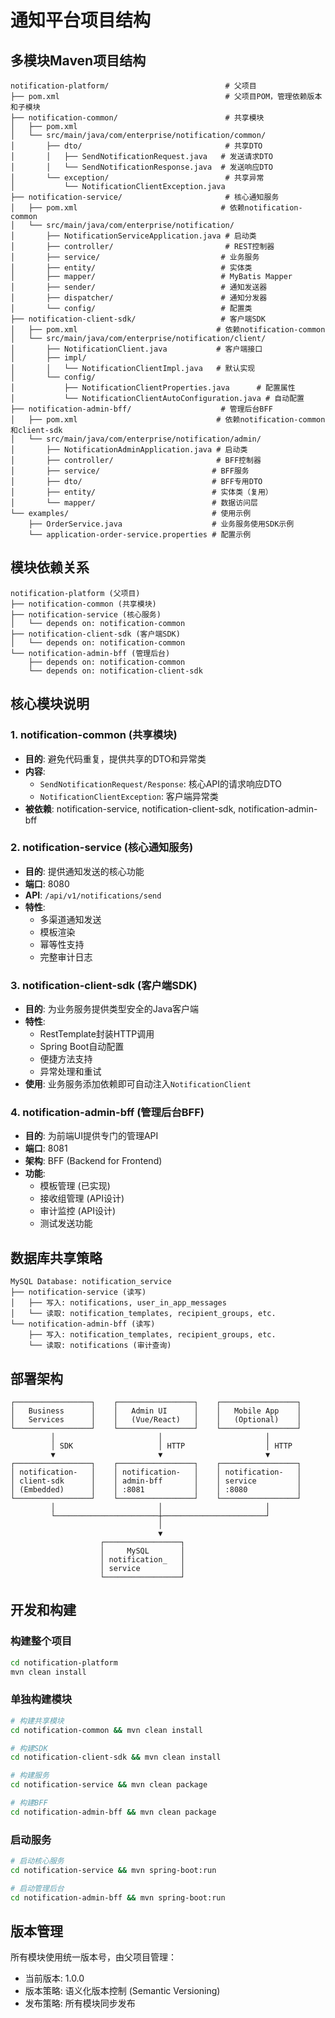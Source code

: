 # 通知平台项目结构

## 多模块Maven项目结构

```
notification-platform/                          # 父项目
├── pom.xml                                     # 父项目POM，管理依赖版本和子模块
├── notification-common/                        # 共享模块
│   ├── pom.xml
│   └── src/main/java/com/enterprise/notification/common/
│       ├── dto/                                # 共享DTO
│       │   ├── SendNotificationRequest.java   # 发送请求DTO
│       │   └── SendNotificationResponse.java  # 发送响应DTO
│       └── exception/                          # 共享异常
│           └── NotificationClientException.java
├── notification-service/                       # 核心通知服务
│   ├── pom.xml                                # 依赖notification-common
│   └── src/main/java/com/enterprise/notification/
│       ├── NotificationServiceApplication.java # 启动类
│       ├── controller/                         # REST控制器
│       ├── service/                           # 业务服务
│       ├── entity/                            # 实体类
│       ├── mapper/                            # MyBatis Mapper
│       ├── sender/                            # 通知发送器
│       ├── dispatcher/                        # 通知分发器
│       └── config/                            # 配置类
├── notification-client-sdk/                   # 客户端SDK
│   ├── pom.xml                               # 依赖notification-common
│   └── src/main/java/com/enterprise/notification/client/
│       ├── NotificationClient.java           # 客户端接口
│       ├── impl/
│       │   └── NotificationClientImpl.java   # 默认实现
│       └── config/
│           ├── NotificationClientProperties.java      # 配置属性
│           └── NotificationClientAutoConfiguration.java # 自动配置
├── notification-admin-bff/                    # 管理后台BFF
│   ├── pom.xml                               # 依赖notification-common和client-sdk
│   └── src/main/java/com/enterprise/notification/admin/
│       ├── NotificationAdminApplication.java # 启动类
│       ├── controller/                       # BFF控制器
│       ├── service/                         # BFF服务
│       ├── dto/                             # BFF专用DTO
│       ├── entity/                          # 实体类（复用）
│       └── mapper/                          # 数据访问层
└── examples/                                # 使用示例
    ├── OrderService.java                    # 业务服务使用SDK示例
    └── application-order-service.properties # 配置示例
```

## 模块依赖关系

```
notification-platform (父项目)
├── notification-common (共享模块)
├── notification-service (核心服务)
│   └── depends on: notification-common
├── notification-client-sdk (客户端SDK)
│   └── depends on: notification-common
└── notification-admin-bff (管理后台)
    ├── depends on: notification-common
    └── depends on: notification-client-sdk
```

## 核心模块说明

### 1. notification-common (共享模块)
- **目的**: 避免代码重复，提供共享的DTO和异常类
- **内容**: 
  - `SendNotificationRequest/Response`: 核心API的请求响应DTO
  - `NotificationClientException`: 客户端异常类
- **被依赖**: notification-service, notification-client-sdk, notification-admin-bff

### 2. notification-service (核心通知服务)
- **目的**: 提供通知发送的核心功能
- **端口**: 8080
- **API**: `/api/v1/notifications/send`
- **特性**: 
  - 多渠道通知发送
  - 模板渲染
  - 幂等性支持
  - 完整审计日志

### 3. notification-client-sdk (客户端SDK)
- **目的**: 为业务服务提供类型安全的Java客户端
- **特性**:
  - RestTemplate封装HTTP调用
  - Spring Boot自动配置
  - 便捷方法支持
  - 异常处理和重试
- **使用**: 业务服务添加依赖即可自动注入`NotificationClient`

### 4. notification-admin-bff (管理后台BFF)
- **目的**: 为前端UI提供专门的管理API
- **端口**: 8081
- **架构**: BFF (Backend for Frontend)
- **功能**:
  - 模板管理 (已实现)
  - 接收组管理 (API设计)
  - 审计监控 (API设计)
  - 测试发送功能

## 数据库共享策略

```
MySQL Database: notification_service
├── notification-service (读写)
│   ├── 写入: notifications, user_in_app_messages
│   └── 读取: notification_templates, recipient_groups, etc.
└── notification-admin-bff (读写)
    ├── 写入: notification_templates, recipient_groups, etc.
    └── 读取: notifications (审计查询)
```

## 部署架构

```
┌─────────────────┐    ┌─────────────────┐    ┌─────────────────┐
│   Business      │    │   Admin UI      │    │   Mobile App    │
│   Services      │    │   (Vue/React)   │    │   (Optional)    │
└─────────────────┘    └─────────────────┘    └─────────────────┘
         │                       │                       │
         │ SDK                   │ HTTP                  │ HTTP
         ▼                       ▼                       ▼
┌─────────────────┐    ┌─────────────────┐    ┌─────────────────┐
│ notification-   │    │ notification-   │    │ notification-   │
│ client-sdk      │    │ admin-bff       │    │ service         │
│ (Embedded)      │    │ :8081           │    │ :8080           │
└─────────────────┘    └─────────────────┘    └─────────────────┘
         │                       │                       │
         └───────────────────────┼───────────────────────┘
                                 │
                                 ▼
                    ┌─────────────────┐
                    │     MySQL       │
                    │ notification_   │
                    │ service         │
                    └─────────────────┘
```

## 开发和构建

### 构建整个项目
```bash
cd notification-platform
mvn clean install
```

### 单独构建模块
```bash
# 构建共享模块
cd notification-common && mvn clean install

# 构建SDK
cd notification-client-sdk && mvn clean install

# 构建服务
cd notification-service && mvn clean package

# 构建BFF
cd notification-admin-bff && mvn clean package
```

### 启动服务
```bash
# 启动核心服务
cd notification-service && mvn spring-boot:run

# 启动管理后台
cd notification-admin-bff && mvn spring-boot:run
```

## 版本管理

所有模块使用统一版本号，由父项目管理：
- 当前版本: 1.0.0
- 版本策略: 语义化版本控制 (Semantic Versioning)
- 发布策略: 所有模块同步发布
